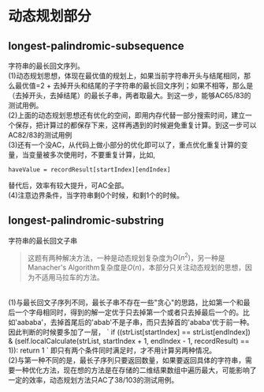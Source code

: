 # 动态规划部分

## longest-palindromic-subsequence
字符串的最长回文序列。
<br>
(1)动态规划思想，体现在最优值的规划上，如果当前字符串开头与结尾相同，那么最优值=2 + 去掉开头和结尾的子字符串的最长回文序列；如果不相等，那么是（去掉开头，去掉结尾）的最长子串，两者取最大。到这一步，能够AC65/83的测试用例。
<br>
(2)上面的动态规划思想还有优化的空间，即用内存代替一部分搜索时间，建立一个保存，把计算过的都保存下来，这样再遇到的时候避免重复计算。到这一步可以AC82/83的测试用例
<br>
(3)还有一个没AC，从代码上做小部分的优化即可以了，重点优化重复计算的变量，当变量被多次使用时，不要重复计算，比如,
```
haveValue = recordResult[startIndex][endIndex]
```
替代后，效率有较大提升，可AC全部。
<br>
(4)注意边界条件，当字符串剩0个时候，和剩1个的时候。
<br>

## longest-palindromic-substring
字符串的最长回文子串
<br>
>这题有两种解决方法，一种是动态规划复杂度为$O(n^2)$，另一种是Manacher's Algorithm复杂度是$O(n)$，本部分只关注动态规划的思想，因为不适用马拉车的方法。
<br>
(1)与最长回文子序列不同，最长子串不存在一些"贪心"的思路，比如第一个和最后一个字母相同时，得到的解一定优于只去掉第一个或者只去掉最后一个的。比如'aababa'，去掉首尾后的'abab'不是子串，而只去掉首的'ababa'优于前一种。因此判断的时候要多加了一层，
`
if ((strList[startIndex] == strList[endIndex]) & (self.localCalculate(strList, startIndex + 1, endIndex - 1, recordResult) == 1)):
return 1
`
即只有两个条件同时满足时，才不用计算另两种情况。
<br>
(2)与第一种不同的是，最长子序列只要返回数量，如果要返回具体的字符串，需要一种优化方法，现在想的方法是在存储的二维结果数组中遍历最大，可能影响了一定的效率，动态规划方法只AC了38/103的测试用例。
<br>



